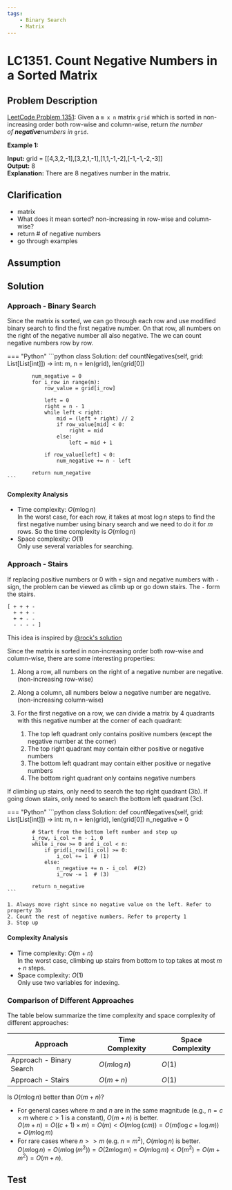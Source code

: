 ```yaml
---
tags:
    - Binary Search
    - Matrix
---
```


# LC1351. Count Negative Numbers in a Sorted Matrix
## Problem Description
[LeetCode Problem 1351](https://leetcode.com/problems/count-negative-numbers-in-a-sorted-matrix): Given a `m x n` matrix `grid` which is sorted in non-increasing order both row-wise and column-wise, return _the number of **negative**numbers in_ `grid`.

**Example 1:**

**Input:** grid = [[4,3,2,-1],[3,2,1,-1],[1,1,-1,-2],[-1,-1,-2,-3]]  
**Output:** 8  
**Explanation:** There are 8 negatives number in the matrix.  

## Clarification
- matrix
- What does it mean sorted? non-increasing in row-wise and column-wise?
- return # of negative numbers
- go through examples

## Assumption

## Solution
### Approach - Binary Search
Since the matrix is sorted, we can go through each row and use modified binary search to find the first negative number. On that row, all numbers on the right of the negative number all also negative. The we can count negative numbers row by row.

=== "Python"
    ```python
    class Solution:
        def countNegatives(self, grid: List[List[int]]) -> int:
            m, n = len(grid), len(grid[0])

            num_negative = 0
            for i_row in range(m):
                row_value = grid[i_row]

                left = 0
                right = n - 1
                while left < right:
                    mid = (left + right) // 2
                    if row_value[mid] < 0:
                        right = mid
                    else:
                        left = mid + 1

                if row_value[left] < 0:
                    num_negative += n - left

            return num_negative
    ```

#### Complexity Analysis
* Time complexity: $O(m \log n)$  
	In the worst case, for each row, it takes at most $\log n$ steps to find the first negative number using binary search and we need to do it for $m$ rows. So the time complexity is $O(m \log n)$
* Space complexity: $O(1)$  
	Only use several variables for searching.

### Approach - Stairs
If replacing positive numbers or 0 with `+` sign and negative numbers with `-`sign, the problem can be viewed as climb up or go down stairs. The `-` form the stairs. 
```
[ + + + -
  + + + -
  + + - -
  - - - - ]
```
This idea is inspired by [@rock's solution](https://leetcode.com/problems/count-negative-numbers-in-a-sorted-matrix/solutions/510249/java-python-3-2-similar-o-m-n-codes-w-brief-explanation-and-analysis/)

Since the matrix is sorted in non-increasing order both row-wise and column-wise, there are some interesting properties:

1. Along a row, all numbers on the right of a negative number are negative. (non-increasing row-wise)
2. Along a column, all numbers below a negative number are negative. (non-increasing column-wise)
3. For the first negative on a row, we can divide a matrix by 4 quadrants with this negative number at the corner of each quadrant:

    1. The top left quadrant only contains positive numbers (except the negative number at the corner)  
    2. The top right quadrant may contain either positive or negative numbers  
    3. The bottom left quadrant may contain either positive or negative numbers  
    4. The bottom right quadrant only contains negative numbers  

If climbing up stairs, only need to search the top right quadrant (3b). If going down stairs, only need to search the bottom left quadrant (3c).

=== "Python"
    ```python
    class Solution:
        def countNegatives(self, grid: List[List[int]]) -> int:
            m, n = len(grid), len(grid[0])
            n_negative = 0

            # Start from the bottom left number and step up
            i_row, i_col = m - 1, 0
            while i_row >= 0 and i_col < n:
                if grid[i_row][i_col] >= 0:
                    i_col += 1  # (1)
                else:
                    n_negative += n - i_col  #(2)
                    i_row -= 1  # (3)

            return n_negative
    ```

    1. Always move right since no negative value on the left. Refer to property 3b
    2. Count the rest of negative numbers. Refer to property 1
    3. Step up

#### Complexity Analysis
* Time complexity: $O(m + n)$  
	In the worst case, climbing up stairs from bottom to top takes at most $m + n$ steps.  
* Space complexity: $O(1)$  
	Only use two variables for indexing.

### Comparison of Different Approaches
The table below summarize the time complexity and space complexity of different approaches:

Approach 	 | Time Complexity 	| Space Complexity  
------------ | --------------- 	| ----------------
Approach - Binary Search |  $O(m \log n)$ 	   	   	| $O(1)$  
Approach - Stairs |  $O(m + n)$      		| $O(1)$


Is $O(m \log n)$ better than $O(m + n)$?

- For general cases where $m$ and $n$ are in the same magnitude (e.g., $n = c \times m$ where $c > 1$ is a constant), $O(m + n)$ is better.  
$O(m + n) = O((c + 1) \times m) = O(m) < O(m \log(cm)) = O(m (\log c + \log m)) = O(m \log m)$  
- For rare cases where $n >> m$ (e.g. $n = m^2$), $O(m \log n)$ is better.  
$O(m \log n) = O(m \log(m^2)) = O(2m \log m) = O(m \log m) < O(m^2) = O(m + m^2) = O(m + n)$.

## Test